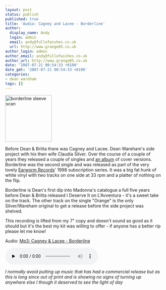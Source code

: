 ```yaml
---
layout: post
status: publish
published: true
title: 'Audio: Cagney and Lacee - Borderline'
author:
  display_name: Andy
  login: admin
  email: andy@fullofwishes.co.uk
  url: http://www.grange85.co.uk
author_login: admin
author_email: andy@fullofwishes.co.uk
author_url: http://www.grange85.co.uk
date: '2007-07-21 00:54:33 +0100'
date_gmt: '2007-07-21 00:54:33 +0100'
categories:
- dean wareham
tags: []
---
```

<p><img class="alignright" src="https://media.fullofwishes.co.uk/05-dean_wareham/sleeves/cal_borderline_sleeve_04_tn.jpg" width="150" height="150" alt="borderline sleeve scan"/>
<p>Before Dean & Britta there was Cagney and Lacee. Dean Wareham's side project with his then wife Claudia Silver. Over the course of a couple of years they released a couple of singles and <a href="/database/release/six-feet-of-chain-cagney-and-lacee/">an album</a> of cover versions. Borderline was the second single and was released as part of the very lovely <a href="http://www.earwormrecords.com/">Earworm Records</a>' 1998 subscription series. It was a big fat hunk of white vinyl with two tracks on one side at 33 rpm and a platter of nothing on the flip.</p>
<p>Borderline is Dean's first dip into Madonna's catalogue a full five years before Dean & Britta released I Deserve It on L'Avventura - it's a sweet take on the track. The other track on the single "Orange" is the only Silver/Wareham original to get a release before the side project was shelved.</p>
<p>This recording is lifted from my 7" copy and doesn't sound as good as it should but it's the best my kit was willing to offer - if anyone has a better rip please let me know!</p>
<p><ins datetime="2013-01-17T15:17:46+00:00">

<div class="well"><p class="audio">Audio: <a href="https://media.fullofwishes.co.uk/05-dean_wareham/audio/01_Cagney%20and%20Lacee_Borderline.mp3">Mp3: Cagney & Lacee - Borderline</a></p><audio controls="controls" preload="none" src="https://media.fullofwishes.co.uk/05-dean_wareham/audio/01_Cagney%20and%20Lacee_Borderline.mp3"></audio></div>

<p></ins></p>
<p><em>I normally avoid putting up music that has had a commercial release but as this is long since out of print and is showing no signs of turning up anywhere else I though it deserved to see the light of day</em></p>
<p><br clear="all"/></p>
